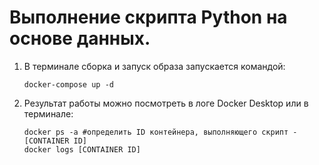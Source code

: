 # Выполнение скрипта Python на основе данных.

1. В терминале сборка и запуск образа запускается командой: 
    ```docker
    docker-compose up -d
    ```
    
2. Результат работы можно посмотреть в логе Docker Desktop или в терминале:
    ```docker
    docker ps -a #определить ID контейнера, выполняющего скрипт - [CONTAINER ID]
    docker logs [CONTAINER ID]
    ```
